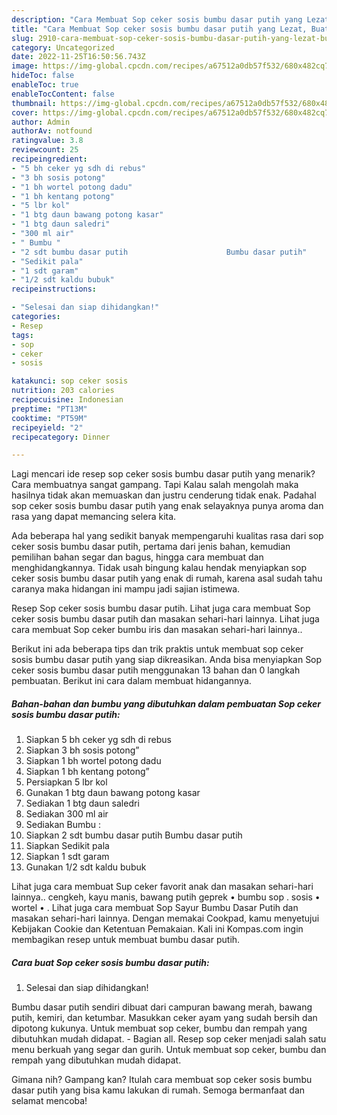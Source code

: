 ```yaml
---
description: "Cara Membuat Sop ceker sosis bumbu dasar putih yang Lezat, Buat Buka Puasa Lezat"
title: "Cara Membuat Sop ceker sosis bumbu dasar putih yang Lezat, Buat Buka Puasa Lezat"
slug: 2910-cara-membuat-sop-ceker-sosis-bumbu-dasar-putih-yang-lezat-buat-buka-puasa-lezat
category: Uncategorized
date: 2022-11-25T16:50:56.743Z
image: https://img-global.cpcdn.com/recipes/a67512a0db57f532/680x482cq70/sop-ceker-sosis-bumbu-dasar-putih-foto-resep-utama.jpg
hideToc: false
enableToc: true
enableTocContent: false
thumbnail: https://img-global.cpcdn.com/recipes/a67512a0db57f532/680x482cq70/sop-ceker-sosis-bumbu-dasar-putih-foto-resep-utama.jpg
cover: https://img-global.cpcdn.com/recipes/a67512a0db57f532/680x482cq70/sop-ceker-sosis-bumbu-dasar-putih-foto-resep-utama.jpg
author: Admin
authorAv: notfound
ratingvalue: 3.8
reviewcount: 25
recipeingredient:
- "5 bh ceker yg sdh di rebus"
- "3 bh sosis potong"
- "1 bh wortel potong dadu"
- "1 bh kentang potong"
- "5 lbr kol"
- "1 btg daun bawang potong kasar"
- "1 btg daun saledri"
- "300 ml air"
- " Bumbu "
- "2 sdt bumbu dasar putih                      Bumbu dasar putih"
- "Sedikit pala"
- "1 sdt garam"
- "1/2 sdt kaldu bubuk"
recipeinstructions:

- "Selesai dan siap dihidangkan!"
categories:
- Resep
tags:
- sop
- ceker
- sosis

katakunci: sop ceker sosis 
nutrition: 203 calories
recipecuisine: Indonesian
preptime: "PT13M"
cooktime: "PT59M"
recipeyield: "2"
recipecategory: Dinner

---
```



Lagi mencari ide resep sop ceker sosis bumbu dasar putih yang menarik? Cara membuatnya sangat gampang. Tapi Kalau salah mengolah maka hasilnya tidak akan memuaskan dan justru cenderung tidak enak. Padahal sop ceker sosis bumbu dasar putih yang enak selayaknya punya aroma dan rasa yang dapat memancing selera kita.


Ada beberapa hal yang sedikit banyak mempengaruhi kualitas rasa dari sop ceker sosis bumbu dasar putih, pertama dari jenis bahan, kemudian pemilihan bahan segar dan bagus, hingga cara membuat dan menghidangkannya. Tidak usah bingung kalau hendak menyiapkan sop ceker sosis bumbu dasar putih yang enak di rumah, karena asal sudah tahu caranya maka hidangan ini mampu jadi sajian istimewa.

Resep Sop ceker sosis bumbu dasar putih. Lihat juga cara membuat Sop ceker sosis bumbu dasar putih dan masakan sehari-hari lainnya. Lihat juga cara membuat Sop ceker bumbu iris dan masakan sehari-hari lainnya..


Berikut ini ada beberapa tips dan trik praktis untuk membuat sop ceker sosis bumbu dasar putih yang siap dikreasikan. Anda bisa menyiapkan Sop ceker sosis bumbu dasar putih menggunakan 13 bahan dan 0 langkah pembuatan. Berikut ini cara dalam membuat hidangannya.

<!--inarticleads1-->

##### Bahan-bahan dan bumbu yang dibutuhkan dalam pembuatan Sop ceker sosis bumbu dasar putih:

1. Siapkan 5 bh ceker yg sdh di rebus
1. Siapkan 3 bh sosis potong”
1. Siapkan 1 bh wortel potong dadu
1. Siapkan 1 bh kentang potong”
1. Persiapkan 5 lbr kol
1. Gunakan 1 btg daun bawang potong kasar
1. Sediakan 1 btg daun saledri
1. Sediakan 300 ml air
1. Sediakan  Bumbu :
1. Siapkan 2 sdt bumbu dasar putih                      Bumbu dasar putih
1. Siapkan Sedikit pala
1. Siapkan 1 sdt garam
1. Gunakan 1/2 sdt kaldu bubuk


Lihat juga cara membuat Sup ceker favorit anak dan masakan sehari-hari lainnya.. cengkeh, kayu manis, bawang putih geprek • bumbu sop . sosis • wortel • . Lihat juga cara membuat Sop Sayur Bumbu Dasar Putih dan masakan sehari-hari lainnya. Dengan memakai Cookpad, kamu menyetujui Kebijakan Cookie dan Ketentuan Pemakaian. Kali ini Kompas.com ingin membagikan resep untuk membuat bumbu dasar putih. 

<!--inarticleads2-->

##### Cara buat Sop ceker sosis bumbu dasar putih:


1. Selesai dan siap dihidangkan!

Bumbu dasar putih sendiri dibuat dari campuran bawang merah, bawang putih, kemiri, dan ketumbar. Masukkan ceker ayam yang sudah bersih dan dipotong kukunya. Untuk membuat sop ceker, bumbu dan rempah yang dibutuhkan mudah didapat. - Bagian all. Resep sop ceker menjadi salah satu menu berkuah yang segar dan gurih. Untuk membuat sop ceker, bumbu dan rempah yang dibutuhkan mudah didapat. 

Gimana nih? Gampang kan? Itulah cara membuat sop ceker sosis bumbu dasar putih yang bisa kamu lakukan di rumah. Semoga bermanfaat dan selamat mencoba!

